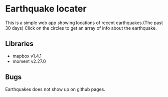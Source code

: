 # Earthquake locater
This is a simple web app showing locations of recent earthquakes.(The past 30 days)
Click on the circles to get an array of info about the earthquake.


## Libraries
*   mapbox v1.4.1
*   moment v2.27.0

## Bugs
Earthquakes does not show up on github pages.